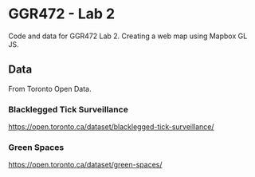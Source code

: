 # GGR472 - Lab 2

 Code and data for GGR472 Lab 2. Creating a web map using Mapbox GL JS.

## Data

From Toronto Open Data. 

### Blacklegged Tick Surveillance
https://open.toronto.ca/dataset/blacklegged-tick-surveillance/

### Green Spaces
https://open.toronto.ca/dataset/green-spaces/